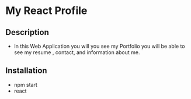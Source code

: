 # My React Profile

## Description
- In this Web Application you will you see my Portfolio you will be able to see my resume , contact, and information about me.

## Installation
- npm start
- react

